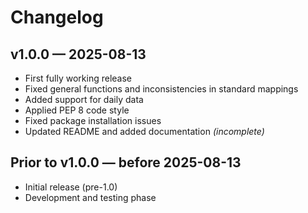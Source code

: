 # Changelog

## v1.0.0 — 2025-08-13
- First fully working release
- Fixed general functions and inconsistencies in standard mappings
- Added support for daily data
- Applied PEP 8 code style
- Fixed package installation issues
- Updated README and added documentation *(incomplete)*

## Prior to v1.0.0 — before 2025-08-13
- Initial release (pre-1.0)
- Development and testing phase
